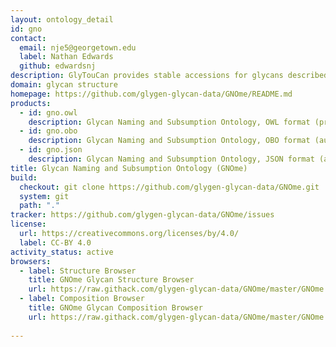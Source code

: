```yaml
---
layout: ontology_detail
id: gno
contact:
  email: nje5@georgetown.edu
  label: Nathan Edwards
  github: edwardsnj
description: GlyTouCan provides stable accessions for glycans described at varyious degrees of characterization, including compositions (no linkage) and topologies (no carbon bond positions or anomeric configurations). GNOme organizes these stable accessions for interative browsing, for text-based searching, and for automated reasoning with well-defined characterization levels.
domain: glycan structure
homepage: https://github.com/glygen-glycan-data/GNOme/README.md
products:
  - id: gno.owl
    description: Glycan Naming and Subsumption Ontology, OWL format (primary)
  - id: gno.obo
    description: Glycan Naming and Subsumption Ontology, OBO format (automated conversion from OWL)
  - id: gno.json
    description: Glycan Naming and Subsumption Ontology, JSON format (automated conversion from OWL)
title: Glycan Naming and Subsumption Ontology (GNOme)
build:
  checkout: git clone https://github.com/glygen-glycan-data/GNOme.git
  system: git
  path: "."
tracker: https://github.com/glygen-glycan-data/GNOme/issues
license:
  url: https://creativecommons.org/licenses/by/4.0/
  label: CC-BY 4.0
activity_status: active
browsers:
  - label: Structure Browser
    title: GNOme Glycan Structure Browser
    url: https://raw.githack.com/glygen-glycan-data/GNOme/master/GNOme.browser.html?HexNAc=4&Hex=5&dHex=1&NeuAc=2
  - label: Composition Browser
    title: GNOme Glycan Composition Browser
    url: https://raw.githack.com/glygen-glycan-data/GNOme/master/GNOme.compositionselector.html?HexNAc=4&Hex=5&dHex=1&NeuAc=2
  
---
```

